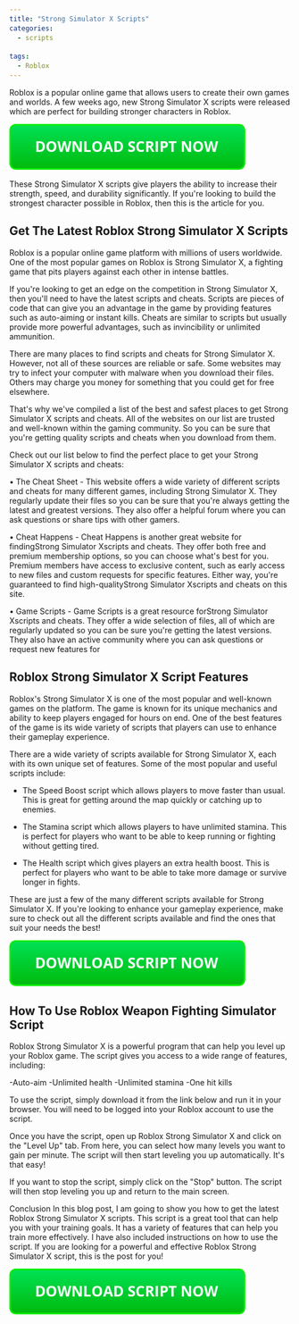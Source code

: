 ```yaml
---
title: "Strong Simulator X Scripts"
categories:
  - scripts
  
tags:
  - Roblox
---
```


Roblox is a popular online game that allows users to create their own games and worlds. A few weeks ago, new Strong Simulator X scripts were released which are perfect for building stronger characters in Roblox.

[![script button](https://github.com/robloxpaste/robloxpaste.github.io/blob/main/script_button.png?raw=true)](https://rbxpaste.com/latest-script)


These Strong Simulator X scripts give players the ability to increase their strength, speed, and durability significantly. If you're looking to build the strongest character possible in Roblox, then this is the article for you.

## Get The Latest Roblox Strong Simulator X Scripts

Roblox is a popular online game platform with millions of users worldwide. One of the most popular games on Roblox is Strong Simulator X, a fighting game that pits players against each other in intense battles.

If you're looking to get an edge on the competition in Strong Simulator X, then you'll need to have the latest scripts and cheats. Scripts are pieces of code that can give you an advantage in the game by providing features such as auto-aiming or instant kills. Cheats are similar to scripts but usually provide more powerful advantages, such as invincibility or unlimited ammunition.

There are many places to find scripts and cheats for Strong Simulator X. However, not all of these sources are reliable or safe. Some websites may try to infect your computer with malware when you download their files. Others may charge you money for something that you could get for free elsewhere.

That's why we've compiled a list of the best and safest places to get Strong Simulator X scripts and cheats. All of the websites on our list are trusted and well-known within the gaming community. So you can be sure that you're getting quality scripts and cheats when you download from them.

Check out our list below to find the perfect place to get your Strong Simulator X scripts and cheats:

• The Cheat Sheet - This website offers a wide variety of different scripts and cheats for many different games, including Strong Simulator X. They regularly update their files so you can be sure that you're always getting the latest and greatest versions. They also offer a helpful forum where you can ask questions or share tips with other gamers.

• Cheat Happens - Cheat Happens is another great website for findingStrong Simulator Xscripts and cheats. They offer both free and premium membership options, so you can choose what's best for you. Premium members have access to exclusive content, such as early access to new files and custom requests for specific features. Either way, you're guaranteed to find high-qualityStrong Simulator Xscripts and cheats on this site.

• Game Scripts - Game Scripts is a great resource forStrong Simulator Xscripts and cheats. They offer a wide selection of files, all of which are regularly updated so you can be sure you're getting the latest versions. They also have an active community where you can ask questions or request new features for

## Roblox Strong Simulator X Script Features

Roblox's Strong Simulator X is one of the most popular and well-known games on the platform. The game is known for its unique mechanics and ability to keep players engaged for hours on end. One of the best features of the game is its wide variety of scripts that players can use to enhance their gameplay experience.

There are a wide variety of scripts available for Strong Simulator X, each with its own unique set of features. Some of the most popular and useful scripts include:

- The Speed Boost script which allows players to move faster than usual. This is great for getting around the map quickly or catching up to enemies.

- The Stamina script which allows players to have unlimited stamina. This is perfect for players who want to be able to keep running or fighting without getting tired.

- The Health script which gives players an extra health boost. This is perfect for players who want to be able to take more damage or survive longer in fights.

These are just a few of the many different scripts available for Strong Simulator X. If you're looking to enhance your gameplay experience, make sure to check out all the different scripts available and find the ones that suit your needs the best!

[![script button](https://github.com/robloxpaste/robloxpaste.github.io/blob/main/script_button.png?raw=true)](https://rbxpaste.com/latest-script)

## How To Use Roblox Weapon Fighting Simulator Script
Roblox Strong Simulator X is a powerful program that can help you level up your Roblox game. The script gives you access to a wide range of features, including:

-Auto-aim
-Unlimited health
-Unlimited stamina
-One hit kills

To use the script, simply download it from the link below and run it in your browser. You will need to be logged into your Roblox account to use the script.


Once you have the script, open up Roblox Strong Simulator X and click on the "Level Up" tab. From here, you can select how many levels you want to gain per minute. The script will then start leveling you up automatically. It's that easy!

If you want to stop the script, simply click on the "Stop" button. The script will then stop leveling you up and return to the main screen.

Conclusion
In this blog post, I am going to show you how to get the latest Roblox Strong Simulator X scripts. This script is a great tool that can help you with your training goals. It has a variety of features that can help you train more effectively. I have also included instructions on how to use the script. If you are looking for a powerful and effective Roblox Strong Simulator X script, this is the post for you!

[![script button](https://github.com/robloxpaste/robloxpaste.github.io/blob/main/script_button.png?raw=true)](https://rbxpaste.com/latest-script)